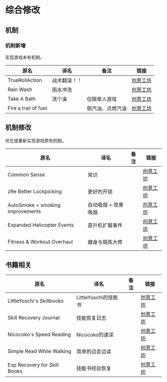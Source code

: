 # 综合修改

## 机制

### 机制新增

实现游戏未有机制。

| 原名                 | 译名         | 备注             | 链接                                                                          |
| -------------------- | ------------ | ---------------- | ----------------------------------------------------------------------------- |
| TrueRollAction       | 战术翻滚！！ |                  | [创意工坊](https://steamcommunity.com/sharedfiles/filedetails/?id=2814226196) |
| Rain Wash            | 雨水冲洗     |                  | [创意工坊](https://steamcommunity.com/sharedfiles/filedetails/?id=2657661246) |
| Take A Bath          | 洗个澡       | 仅限单人游戏     | [创意工坊](https://steamcommunity.com/sharedfiles/filedetails/?id=2936196344) |
| Fire a trail of fuel |              | 倒汽油、点燃汽油 | [创意工坊](https://steamcommunity.com/sharedfiles/filedetails/?id=2940908294) |

## 机制修改

优化或重新实现游戏原有机制。

| 原名                             | 译名                | 备注 | 链接                                                                          |
| -------------------------------- | ------------------- | ---- | ----------------------------------------------------------------------------- |
| Common Sense                     | 常识                |      | [创意工坊](https://steamcommunity.com/sharedfiles/filedetails/?id=2875848298) |
| zRe Better Lockpicking           | 更好的开锁          |      | [创意工坊](https://steamcommunity.com/sharedfiles/filedetails/?id=2929123989) |
| AutoSmoke + smoking improvements | 自动吸烟 + 改善吸烟 |      | [创意工坊](https://steamcommunity.com/sharedfiles/filedetails/?id=2643751872) |
| Expanded Helicopter Events       | 直升机扩展事件      |      | [创意工坊](https://steamcommunity.com/sharedfiles/filedetails/?id=2458631365) |
| Fitness & Workout Overhaul       | 健身与锻炼大修      |      | [创意工坊](https://steamcommunity.com/sharedfiles/filedetails/?id=2940354599) |

## 书籍相关

| 原名                         | 译名                 | 备注 | 链接                                                                          |
| ---------------------------- | -------------------- | ---- | ----------------------------------------------------------------------------- |
| LittleYoschi's Skillbooks    | LittleYoschi的技能书 |      | [创意工坊](https://steamcommunity.com/sharedfiles/filedetails/?id=2737726733) |
| Skill Recovery Journal       | 技能恢复日志         |      | [创意工坊](https://steamcommunity.com/sharedfiles/filedetails/?id=2503622437) |
| Nicocoko's Speed Reading     | Nicocoko的速读       |      | [创意工坊](https://steamcommunity.com/sharedfiles/filedetails/?id=2787461681) |
| Simple Read While Walking    | 简单的边走边读       |      | [创意工坊](https://steamcommunity.com/sharedfiles/filedetails/?id=2845952197) |
| Exp Recovery for Skill Books | 技能书经验恢复       |      | [创意工坊](https://steamcommunity.com/sharedfiles/filedetails/?id=2923554542) |
